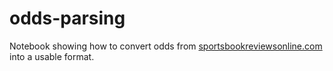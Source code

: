 # odds-parsing
Notebook showing how to convert odds from [sportsbookreviewsonline.com](https://www.sportsbookreviewsonline.com) into a usable format.
